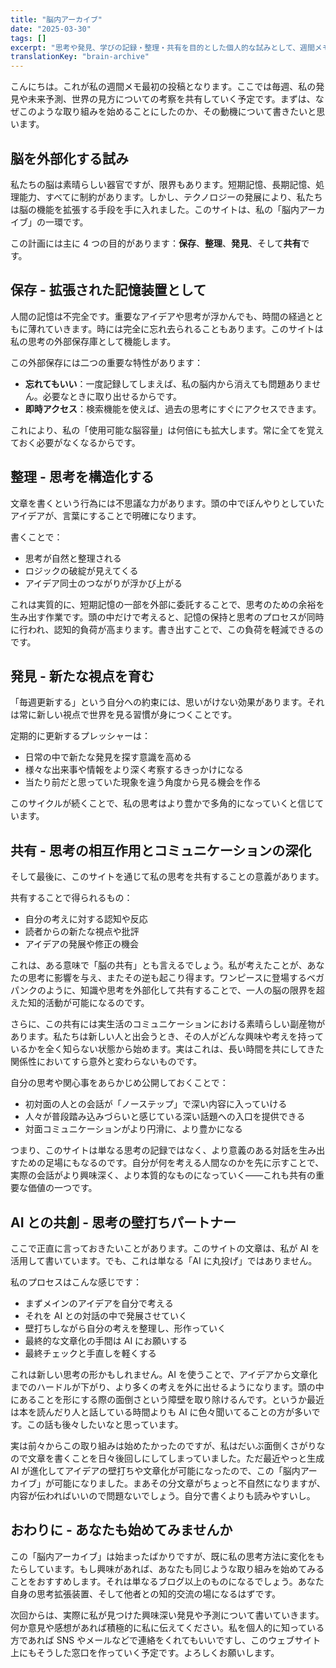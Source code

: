 ```yaml
---
title: "脳内アーカイブ"
date: "2025-03-30"
tags: []
excerpt: "思考や発見、学びの記録・整理・共有を目的とした個人的な試みとして、週間メモを始めることにした。"
translationKey: "brain-archive"
---
```


こんにちは。これが私の週間メモ最初の投稿となります。ここでは毎週、私の発見や未来予測、世界の見方についての考察を共有していく予定です。まずは、なぜこのような取り組みを始めることにしたのか、その動機について書きたいと思います。

## 脳を外部化する試み

私たちの脳は素晴らしい器官ですが、限界もあります。短期記憶、長期記憶、処理能力、すべてに制約があります。しかし、テクノロジーの発展により、私たちは脳の機能を拡張する手段を手に入れました。このサイトは、私の「脳内アーカイブ」の一環です。

この計画には主に 4 つの目的があります：**保存**、**整理**、**発見**、そして**共有**です。

## 保存 - 拡張された記憶装置として

人間の記憶は不完全です。重要なアイデアや思考が浮かんでも、時間の経過とともに薄れていきます。時には完全に忘れ去られることもあります。このサイトは私の思考の外部保存庫として機能します。

この外部保存には二つの重要な特性があります：

- **忘れてもいい**：一度記録してしまえば、私の脳内から消えても問題ありません。必要なときに取り出せるからです。
- **即時アクセス**：検索機能を使えば、過去の思考にすぐにアクセスできます。

これにより、私の「使用可能な脳容量」は何倍にも拡大します。常に全てを覚えておく必要がなくなるからです。

## 整理 - 思考を構造化する

文章を書くという行為には不思議な力があります。頭の中でぼんやりとしていたアイデアが、言葉にすることで明確になります。

書くことで：

- 思考が自然と整理される
- ロジックの破綻が見えてくる
- アイデア同士のつながりが浮かび上がる

これは実質的に、短期記憶の一部を外部に委託することで、思考のための余裕を生み出す作業です。頭の中だけで考えると、記憶の保持と思考のプロセスが同時に行われ、認知的負荷が高まります。書き出すことで、この負荷を軽減できるのです。

## 発見 - 新たな視点を育む

「毎週更新する」という自分への約束には、思いがけない効果があります。それは常に新しい視点で世界を見る習慣が身につくことです。

定期的に更新するプレッシャーは：

- 日常の中で新たな発見を探す意識を高める
- 様々な出来事や情報をより深く考察するきっかけになる
- 当たり前だと思っていた現象を違う角度から見る機会を作る

このサイクルが続くことで、私の思考はより豊かで多角的になっていくと信じています。

## 共有 - 思考の相互作用とコミュニケーションの深化

そして最後に、このサイトを通じて私の思考を共有することの意義があります。

共有することで得られるもの：

- 自分の考えに対する認知や反応
- 読者からの新たな視点や批評
- アイデアの発展や修正の機会

これは、ある意味で「脳の共有」とも言えるでしょう。私が考えたことが、あなたの思考に影響を与え、またその逆も起こり得ます。ワンピースに登場するベガパンクのように、知識や思考を外部化して共有することで、一人の脳の限界を超えた知的活動が可能になるのです。

さらに、この共有には実生活のコミュニケーションにおける素晴らしい副産物があります。私たちは新しい人と出会うとき、その人がどんな興味や考えを持っているかを全く知らない状態から始めます。実はこれは、長い時間を共にしてきた関係性においてすら意外と変わらないものです。

自分の思考や関心事をあらかじめ公開しておくことで：

- 初対面の人との会話が「ノーステップ」で深い内容に入っていける
- 人々が普段踏み込みづらいと感じている深い話題への入口を提供できる
- 対面コミュニケーションがより円滑に、より豊かになる

つまり、このサイトは単なる思考の記録ではなく、より意義のある対話を生み出すための足場にもなるのです。自分が何を考える人間なのかを先に示すことで、実際の会話がより興味深く、より本質的なものになっていく——これも共有の重要な価値の一つです。

## AI との共創 - 思考の壁打ちパートナー

ここで正直に言っておきたいことがあります。このサイトの文章は、私が AI を活用して書いています。でも、これは単なる「AI に丸投げ」ではありません。

私のプロセスはこんな感じです：

- まずメインのアイデアを自分で考える
- それを AI との対話の中で発展させていく
- 壁打ちしながら自分の考えを整理し、形作っていく
- 最終的な文章化の手間は AI にお願いする
- 最終チェックと手直しを軽くする

これは新しい思考の形かもしれません。AI を使うことで、アイデアから文章化までのハードルが下がり、より多くの考えを外に出せるようになります。頭の中にあることを形にする際の面倒さという障壁を取り除けるんです。というか最近は本を読んだり人と話している時間よりも AI に色々聞いてることの方が多いです。この話も後々したいなと思っています。

実は前々からこの取り組みは始めたかったのですが、私はだいぶ面倒くさがりなので文章を書くことを日々後回しにしてしまっていました。ただ最近やっと生成 AI が進化してアイデアの壁打ちや文章化が可能になったので、この「脳内アーカイブ」が可能になりました。まあその分文章がちょっと不自然になりますが、内容が伝わればいいので問題ないでしょう。自分で書くよりも読みやすいし。

## おわりに - あなたも始めてみませんか

この「脳内アーカイブ」は始まったばかりですが、既に私の思考方法に変化をもたらしています。もし興味があれば、あなたも同じような取り組みを始めてみることをおすすめします。それは単なるブログ以上のものになるでしょう。あなた自身の思考拡張装置、そして他者との知的交流の場になるはずです。

次回からは、実際に私が見つけた興味深い発見や予測について書いていきます。
何か意見や感想があれば積極的に私に伝えてください。私を個人的に知っている方であれば SNS やメールなどで連絡をくれてもいいですし、このウェブサイト上にもそうした窓口を作っていく予定です。よろしくお願いします。
